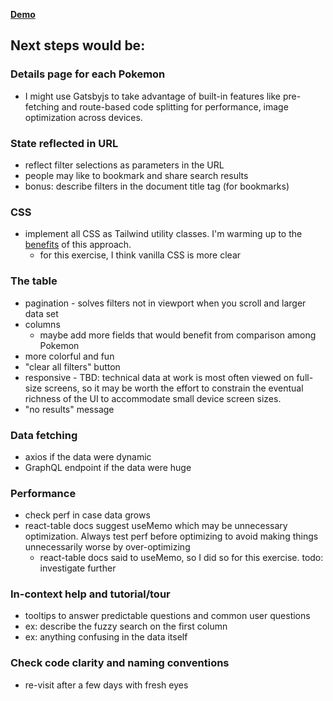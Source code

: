 

[**Demo**](https://peaceful-kepler-6d4a4f.netlify.com/)

## Next steps would be:

### Details page for each Pokemon
* I might use Gatsbyjs to take advantage of built-in features like pre-fetching and route-based code splitting for performance, image optimization across devices.

### State reflected in URL
* reflect filter selections as parameters in the URL
* people may like to bookmark and share search results
* bonus: describe filters in the document title tag (for bookmarks)

### CSS
* implement all CSS as Tailwind utility classes. I'm warming up to the [benefits](https://tailwindcss.com/docs/utility-first) of this approach.
  * for this exercise, I think vanilla CSS is more clear 

### The table
* pagination - solves filters not in viewport when you scroll and larger data set
* columns
  * maybe add more fields that would benefit from comparison among Pokemon
* more colorful and fun
* "clear all filters" button
* responsive - TBD: technical data at work is most often viewed on full-size screens, so it may be worth the effort to constrain the eventual richness of the UI to accommodate small device screen sizes.
* "no results" message

### Data fetching
* axios if the data were dynamic
* GraphQL endpoint if the data were huge

### Performance
* check perf in case data grows
* react-table docs suggest useMemo which may be unnecessary optimization. Always test perf before optimizing to avoid making things unnecessarily worse by over-optimizing
  * react-table docs said to useMemo, so I did so for this exercise. todo: investigate further

### In-context help and tutorial/tour
* tooltips to answer predictable questions and common user questions
* ex: describe the fuzzy search on the first column
* ex: anything confusing in the data itself

### Check code clarity and naming conventions
* re-visit after a few days with fresh eyes

